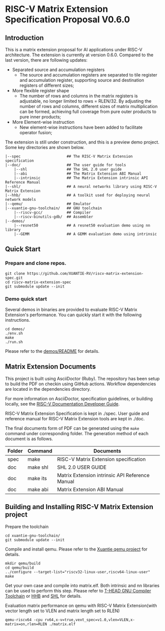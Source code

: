 # RISC-V Matrix Extension Specification Proposal V0.6.0

## Introduction
This is a matrix extension proposal for AI applications under RISC-V architecture. The extension is currently at version 0.6.0. Compared to the last version, there are following updates:

* Separated source and accumulation registers
  - The source and accumulation registers are separated to tile register and accumulation register, supporting source and destination registers of different sizes; 
* More flexible register shape
  - The number of rows and columns in the matrix registers is adjustable, no longer limited to rows = RLEN/32. By adjusting the number of rows and columns, different sizes of matrix multiplication can be formed, achieving full coverage from pure outer products to pure inner products; 
* More Element-wise instruction
  - New element-wise instructions have been added to facilitate operator fusion;



The extension is still under construction, and this is a preview demo project.
Some key directories are shown below.
```
|--spec                     ## The RISC-V Matrix Extension specification
|--doc/                     ## The user guide for tools  
    |--shl                  ## The SHL 2.0 user guide
    |--abi                  ## The Matrix Extension ABI Manual
    |--intrinsic            ## The Matrix Extension intrinsic API Reference Manual
|--shl/                     ## A neural networks library using RISC-V Matrix Extension
|--hhb/                     ## A toolkit used for deploying neural network models
|--qemu/                    ## Emulator
|--xuantie-gnu-toolchain/   ## GNU toolchain
    |--riscv-gcc/           ## Compiler
    |--riscv-binutils-gdb/  ## Assembler
|--demos/               
    |--resnet50             ## A resnet50 evaluation demo using nn library
    |--GEMM                 ## A GEMM evaluation demo using intrinsic
```

## Quick Start
### Prepare and clone repos.
```
git clone https://github.com/XUANTIE-RV/riscv-matrix-extension-spec.git
cd riscv-matrix-extension-spec
git submodule update --init
```
### Demo quick start
Several demos in binaries are provided to evaluate RISC-V Matrix Extension's performance. You can quickly start it with the following instructions.
```
cd demos/
./env.sh
make 
./run.sh
```
Please refer to the [demos/README](https://github.com/XUANTIE-RV/riscv-matrix-extension-spec/blob/master/demos/README.md) for details.

## Matrix Extension Documents
This project is built using AsciiDoctor (Ruby). The repository has been setup to build the PDF on checkin using GitHub actions. Workflow dependencies are located in the dependencies directory.

For more information on AsciiDoctor, specification guidelines, or building locally, see the
[RISC-V Documentation Developer Guide](https://github.com/riscv/docs-dev-guide).

RISC-V Matrix Extension Specification is kept in ./spec.
User guide and reference manual for RISC-V Matrix Extension tools are kept in ./doc.

The final documents form of PDF can be generated using the `make` command under corresponding folder. The generation method of each document is as follows.

| Folder | Command     |     Documents |
| ----   | ----        | ----      |
| spec | make        | RISC-V Matrix Extension specification |
| doc  | make shl    | SHL 2.0 USER GUIDE |
| doc  | make its    | Matrix Extension intrinsic API Reference Manual |
| doc  | make abi    | Matrix Extension ABI Manual |


## Building and Installing RISC-V Matrix Extension project
Prepare the toolchain
```
cd xuantie-gnu-toolchain/
git submodule update --init
```
Compile and install qemu. Please refer to the [Xuantie qemu project](https://github.com/riscv/docs-dev-guide) for details.
```
mkdir qemu/build
cd qemu/build
../configure --target-list="riscv32-linux-user,riscv64-linux-user"
make
```

Get your own case and compile into matrix.elf. Both intrinsic and nn libraries can be used to perform this step.
Please refer to [T-HEAD GNU Compiler Toolchain](https://github.com/XUANTIE-RV/xuantie-gnu-toolchain) or [HHB](https://www.yuque.com/za4k4z/kvkcoh/sxltga) and [SHL](https://github.com/XUANTIE-RV/csi-nn2) for details.

Evaluation matrix performance on qemu with RISC-V Matrix Extension(with vector length set to VLEN and matrix length set to RLEN)
```
qemu-riscv64 -cpu rv64,x-v=true,vext_spec=v1.0,vlen=VLEN,x-matrix=on,rlen=RLEN ./matrix.elf
```


 
